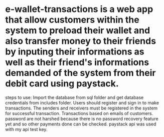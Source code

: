 # e-wallet-transactions is a web app that allow customers within the system to preload their wallet and also transfer money to their friends by inputing their informations as well as their friend's informations demanded of the system from their debit card using paystack.
steps to use:
Import the database from sql folder and get database credentials from includes folder.
 Users should register and sign in to make transactions.
 The senders and receivers must be registered in the system for successful transaction.
 Transactions based on emails of customers.
 password are not harshed because there is no password recovery feature yet and so other payments done can be checked.
 paystack api was used with my api test key.
 


